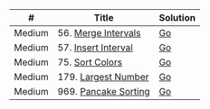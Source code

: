 | #        | Title                        | Solution                           |
| -------- | ---------------------------- | ---------------------------------- |
| Medium   | 56. [Merge Intervals](https://leetcode.com/problems/merge-intervals/)              |   [Go](merge_intervals.go)         |
| Medium   | 57. [Insert Interval](https://leetcode.com/problems/insert-interval/)              |   [Go](57.insert-interval.go)      |
| Medium   | 75. [Sort Colors](https://leetcode.com/problems/sort-colors/)                      |   [Go](sort_colors.go)             |
| Medium   | 179. [Largest Number](https://leetcode.com/problems/largest-number/)               |   [Go](179.largest-number.go)      |
| Medium   | 969. [Pancake Sorting](https://leetcode.com/problems/pancake-sorting/)             |   [Go](969.pancake-sorting.go)      |